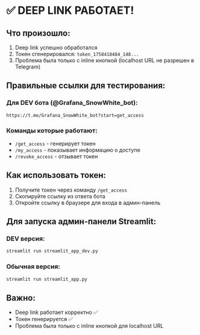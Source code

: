 # ✅ DEEP LINK РАБОТАЕТ!

## Что произошло:
1. Deep link успешно обработался
2. Токен сгенерировался: `token_1758418484_148...`
3. Проблема была только с inline кнопкой (localhost URL не разрешен в Telegram)

## Правильные ссылки для тестирования:

### Для DEV бота (@Grafana_SnowWhite_bot):
```
https://t.me/Grafana_SnowWhite_bot?start=get_access
```

### Команды которые работают:
- `/get_access` - генерирует токен
- `/my_access` - показывает информацию о доступе
- `/revoke_access` - отзывает токен

## Как использовать токен:

1. Получите токен через команду `/get_access`
2. Скопируйте ссылку из ответа бота
3. Откройте ссылку в браузере для входа в админ-панель

## Для запуска админ-панели Streamlit:

### DEV версия:
```bash
streamlit run streamlit_app_dev.py
```

### Обычная версия:
```bash
streamlit run streamlit_app.py
```

## Важно:
- Deep link работает корректно ✅
- Токен генерируется ✅  
- Проблема была только с inline кнопкой для localhost URL